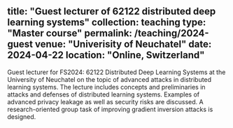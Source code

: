 title: "Guest lecturer of 62122 distributed deep learning systems"
collection: teaching
type: "Master course"
permalink: /teaching/2024-guest
venue: "Univerisity of Neuchatel"
date: 2024-04-22
location: "Online, Switzerland"
---

Guest lecturer for FS2024: 62122 Distributed Deep Learning Systems at the University of Neuchatel on the topic of advanced attacks in distributed learning systems. The lecture includes concepts and preliminaries in attacks and defenses of distributed learning systems. Examples of advanced privacy leakage as well as security risks are discussed. A research-oriented group task of improving gradient inversion attacks is designed.
